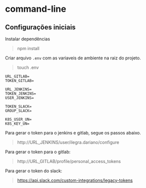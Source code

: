 # command-line

## Configurações iniciais

Instalar dependências

> npm install

Criar arquivo `.env` com as variaveis de ambiente na raiz do projeto.

> touch .env

```
URL_GITLAB=
TOKEN_GITLAB=

URL_JENKINS=
TOKEN_JENKINS=
USER_JENKINS=

TOKEN_SLACK=
GROUP_SLACK=

K8S_USER_UN=
K8S_KEY_UN=

```

Para gerar o token para o jenkins e gitlab, segue os passos abaixo.

> http://URL_JENKINS/user/ilegra.dariano/configure

Para gerar o token para o gitlab:

> http://URL_GITLAB/profile/personal_access_tokens

Para gerar o token do slack:

> https://api.slack.com/custom-integrations/legacy-tokens
